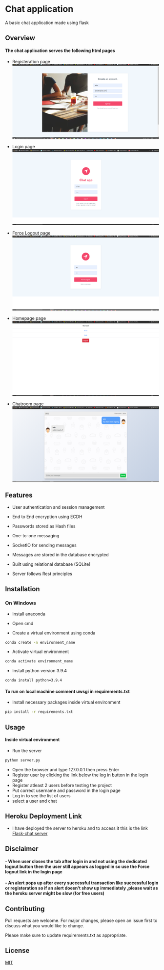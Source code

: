 # Chat application

A basic chat application made using flask

## Overview

#### The chat application serves the following html pages

- Registeration page
![Features](https://github.com/sukumar1612/chat-application/blob/master/registeration.PNG)

- Login page
![Features](https://github.com/sukumar1612/chat-application/blob/master/login.PNG)

- Force Logout page
![Features](https://github.com/sukumar1612/chat-application/blob/master/force_logout.PNG)

- Homepage page
![Features](https://github.com/sukumar1612/chat-application/blob/master/homepage.PNG)

- Chatroom page
![Features](https://github.com/sukumar1612/chat-application/blob/master/chatroom.PNG)

## Features
- User authentication and session management 

- End to End encryption using ECDH

- Passwords stored as Hash files

- One-to-one messaging

- SocketIO for sending messages 

- Messages are stored in the database encrypted

- Built using relational database (SQLite)

- Server follows Rest principles

## Installation
### On Windows
- Install anaconda

- Open cmd

- Create a virtual environment using conda
```bash
conda create -n environment_name
```

- Activate virtual environment
```bash
conda activate environment_name
```

- Install python version 3.9.4
```bash
conda install python=3.9.4
```

#### To run on local machine comment uwsgi in requirements.txt

- Install necessary packages inside virtual environment
```bash
pip install -r requirements.txt
```


## Usage
#### Inside virtual environment

- Run the server
```bash
python server.py
```

- Open the browser and type 127.0.0.1 then press Enter
- Register user by clicking the link below the log in button in the login page
- Register atleast 2 users before testing the project
- Put correct username and password in the login page
- Log in to see the list of users
- select a user and chat 

## Heroku Deployment Link

- I have deployed the server to heroku and to access it this is the link [Flask-chat server](https://flask-chat.herokuapp.com)

## Disclaimer
#### - When user closes the tab after login in and not using the dedicated logout button then the user still appears as logged in so use the Force logout link in the login page
#### - An alert pops up after every successful transaction like successful login or registeration so if an alert doesn't show up immediately ,please wait as the heroku server might be slow (for free users)


## Contributing
Pull requests are welcome. For major changes, please open an issue first to discuss what you would like to change.

Please make sure to update requirements.txt as appropriate.

## License
[MIT](https://choosealicense.com/licenses/mit/)

